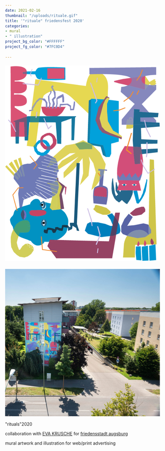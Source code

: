 ```yaml
---
date: 2021-02-16
thumbnail: "/uploads/rituale.gif"
title: '"rituale" friedensfest 2020'
categories:
- mural
- " illustration"
project_bg_color: "#FFFFFF"
project_fg_color: "#7FC0D4"

---
```

##### ![composition of abstract and concrete elements in different bright colors](/uploads/muraltransparent_zeichenflache-1.png 'illustration "rituals"')

![fotography of a colorful painted building](/uploads/mural1.jpg 'mural "rituals"')

"rituals"2020

collaboration with [EVA KRUSCHE](http://evakrusche.de/) for [friedensstadt augsburg ](https://www.friedensstadt-augsburg.de/)

mural artwork and illustration for web/print advertising